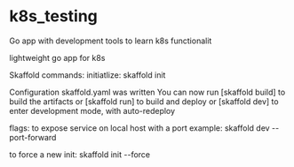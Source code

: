 # k8s_testing
Go app with development tools to learn k8s functionalit

lightweight go app for k8s

Skaffold commands:
initiatlize:
skaffold init

Configuration skaffold.yaml was written
You can now run [skaffold build] to build the artifacts
or [skaffold run] to build and deploy
or [skaffold dev] to enter development mode, with auto-redeploy

flags:
to expose service on local host with a port
example:
skaffold dev --port-forward 

to force a new init:
skaffold init --force
